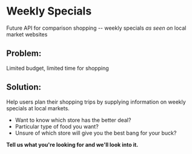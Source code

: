 # Weekly Specials
Future API for comparison shopping -- weekly specials *as seen on* local market websites

## Problem:  
Limited budget, limited time for shopping

## Solution:  
Help users plan their shopping trips by supplying information on weekly specials at local markets.  
* Want to know which store has the better deal? 
* Particular type of food you want?   
* Unsure of which store will give you the best bang for your buck?    

**Tell us what you're looking for and we'll look into it.**
